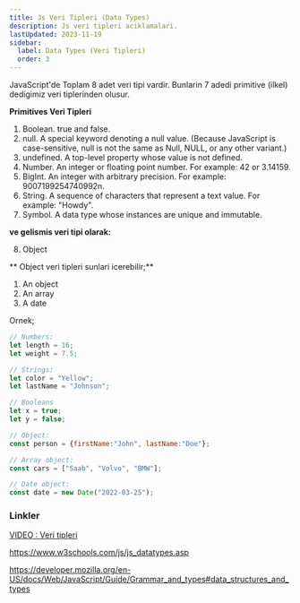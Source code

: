 ```yaml
---
title: Js Veri Tipleri (Data Types)
description: Js veri tipleri aciklamalari.
lastUpdated: 2023-11-19
sidebar:
  label: Data Types (Veri Tipleri)
  order: 3
---
```


JavaScript'de Toplam 8 adet veri tipi vardir. Bunlarin 7 adedi  primitive (ilkel) dedigimiz veri tiplerinden olusur.

**Primitives Veri Tipleri**

1. Boolean. true and false.
2. null. A special keyword denoting a null value. (Because JavaScript is case-sensitive, null is not the same as Null, NULL, or any other variant.)
3. undefined. A top-level property whose value is not defined.
4. Number. An integer or floating point number. For example: 42 or 3.14159.
5. BigInt. An integer with arbitrary precision. For example: 9007199254740992n.
6. String. A sequence of characters that represent a text value. For example: "Howdy".
7. Symbol. A data type whose instances are unique and immutable.

**ve gelismis veri tipi olarak:**

8. Object

** Object veri tipleri sunlari icerebilir;**

1. An object
2. An array
3. A date

Ornek;
```js
// Numbers:
let length = 16;
let weight = 7.5;

// Strings:
let color = "Yellow";
let lastName = "Johnson";

// Booleans
let x = true;
let y = false;

// Object:
const person = {firstName:"John", lastName:"Doe"};

// Array object:
const cars = ["Saab", "Volvo", "BMW"];

// Date object:
const date = new Date("2022-03-25");
```

### Linkler
[VIDEO : Veri tipleri](https://youtu.be/nNJZQy2I0ZI?feature=shared)

https://www.w3schools.com/js/js_datatypes.asp

https://developer.mozilla.org/en-US/docs/Web/JavaScript/Guide/Grammar_and_types#data_structures_and_types